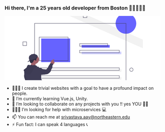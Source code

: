 ### Hi there, I'm a 25 years old developer from Boston 👋🏽👨🏽‍💻

<!--
**srivastava-aayush001407816/srivastava-aayush001407816** is a ✨ _special_ ✨ repository because its `README.md` (this file) appears on your GitHub profile. -->
![me](aayush.png)

- 👨🏽‍🎓 I create trivial websites with a goal to have a profound impact on people.
- 🌱 I’m currently learning Vue.js, Unity.
- 👯 I’m looking to collaborate on any projects with you !! yes YOU 🙌🏽
- 🤷🏽‍♂️ I’m looking for help with microservices 💻
- 📫 You can reach me at srivastava.aay@northeastern.edu
- ⚡ Fun fact: I can speak 4 languages 📞

